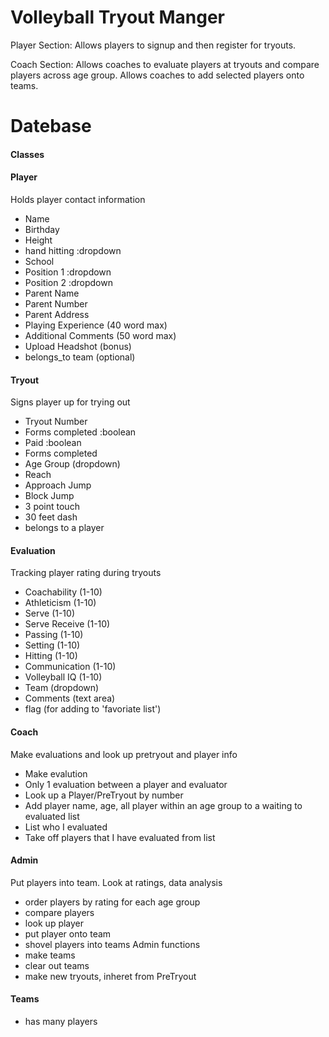 # Volleyball Tryout Manger

Player Section: Allows players to signup and then register for tryouts.

Coach Section: Allows coaches to evaluate players at tryouts and compare players across age group.
Allows coaches to add selected players onto teams.

# Datebase
#### Classes
#### Player
Holds player contact information
* Name
* Birthday
* Height
* hand hitting :dropdown
* School
* Position 1 :dropdown
* Position 2 :dropdown
* Parent Name
* Parent Number
* Parent Address
* Playing Experience (40 word max)
* Additional Comments (50 word max)
* Upload Headshot (bonus)
* belongs_to team (optional)
#### Tryout
Signs player up for trying out
* Tryout Number
* Forms completed :boolean
* Paid :boolean
* Forms completed
* Age Group (dropdown)
* Reach
* Approach Jump
* Block Jump
* 3 point touch
* 30 feet dash
* belongs to a player
#### Evaluation
Tracking player rating during tryouts
* Coachability (1-10)
* Athleticism (1-10)
* Serve (1-10)
* Serve Receive (1-10)
* Passing (1-10)
* Setting (1-10)
* Hitting (1-10)
* Communication (1-10)
* Volleyball IQ (1-10)
* Team (dropdown)
* Comments (text area)
* flag (for adding to 'favoriate list')
#### Coach
Make evaluations and look up pretryout and player info
* Make evalution
* Only 1 evaluation between a player and evaluator
* Look up a Player/PreTryout by number
* Add player name, age, all player within an age group to a waiting to evaluated list 
* List who I evaluated
* Take off players that I have evaluated from list
#### Admin
Put players into team. Look at ratings, data analysis
* order players by rating for each age group
* compare players
* look up player
* put player onto team
* shovel players into teams
Admin functions
* make teams
* clear out teams
* make new tryouts, inheret from PreTryout
#### Teams
* has many players
